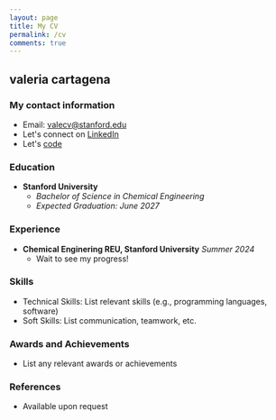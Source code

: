 ```yaml
---
layout: page
title: My CV
permalink: /cv
comments: true
---
```


## valeria cartagena
### My contact information
- Email: valecv@stanford.edu
- Let's connect on [LinkedIn](https://www.linkedin.com/in/valeriacartagena)
- Let's [code](https://github.com/valeriacartagena)

### Education

- **Stanford University**
  - *Bachelor of Science in Chemical Engineering*
  - *Expected Graduation: June 2027*

### Experience

- **Chemical Enginering REU, Stanford University**
  *Summer 2024*
  - Wait to see my progress!

### Skills

- Technical Skills: List relevant skills (e.g., programming languages, software)
- Soft Skills: List communication, teamwork, etc.

### Awards and Achievements

- List any relevant awards or achievements

### References

- Available upon request

